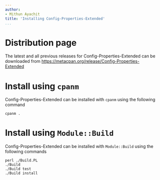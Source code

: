 ```yaml
---
author:
- Mithun Ayachit
title: 'Installing Config-Properties-Extended'
...
```


# Distribution page

The latest and all previous releases for Config-Properties-Extended can
be downloaded from
https://metacpan.org/release/Config-Properties-Extended

# Install using `cpanm`

Config-Properties-Extended can be installed with `cpanm` using the
following command

    cpanm .

# Install using `Module::Build`

Config-Properties-Extended can be installed with `Module::Build` using
the following commands

    perl ./Build.PL
    ./Build
    ./Build test
    ./Build install

